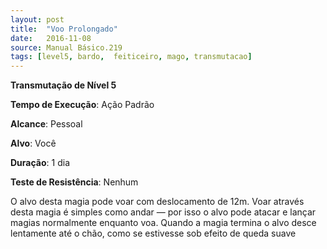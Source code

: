 ```yaml
---
layout: post
title:  "Voo Prolongado"
date:   2016-11-08
source: Manual Básico.219	
tags: [level5, bardo,  feiticeiro, mago, transmutacao]
---
```


**Transmutação de Nível 5**

**Tempo de Execução**: Ação Padrão

**Alcance**: Pessoal

**Alvo**: Você

**Duração**: 1 dia

**Teste de Resistência**: Nenhum

O alvo desta magia pode voar com deslocamento de 12m. 
Voar através desta magia é simples como andar — por isso o alvo pode atacar e lançar magias normalmente enquanto voa. 
Quando a magia termina o alvo desce lentamente até o chão, como se estivesse sob efeito de queda suave